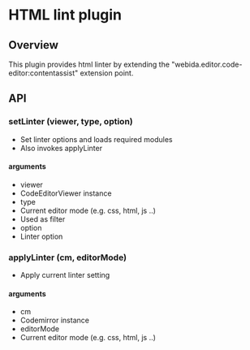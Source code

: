 # HTML lint plugin 

## Overview
This plugin provides html linter by extending the "webida.editor.code-editor:contentassist" extension point.

## API

### setLinter (viewer, type, option)
- Set linter options and loads required modules
- Also invokes applyLinter

#### arguments
- viewer
- CodeEditorViewer instance
- type
- Current editor mode (e.g. css, html, js ..)
- Used as filter
- option
- Linter option

### applyLinter (cm, editorMode)
-  Apply current linter setting

#### arguments
- cm
- Codemirror instance
- editorMode
- Current editor mode (e.g. css, html, js ..)

